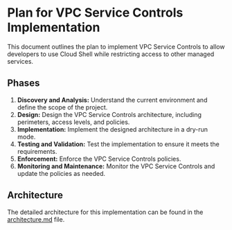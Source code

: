 # Plan for VPC Service Controls Implementation

This document outlines the plan to implement VPC Service Controls to allow developers to use Cloud Shell while restricting access to other managed services.

## Phases

1.  **Discovery and Analysis:** Understand the current environment and define the scope of the project.
2.  **Design:** Design the VPC Service Controls architecture, including perimeters, access levels, and policies.
3.  **Implementation:** Implement the designed architecture in a dry-run mode.
4.  **Testing and Validation:** Test the implementation to ensure it meets the requirements.
5.  **Enforcement:** Enforce the VPC Service Controls policies.
6.  **Monitoring and Maintenance:** Monitor the VPC Service Controls and update the policies as needed.

## Architecture

The detailed architecture for this implementation can be found in the [architecture.md](architecture.md) file.
